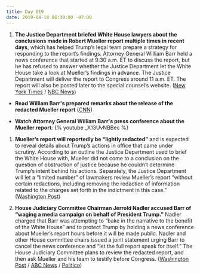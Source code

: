 ```yaml
---
title: Day 819
date: 2019-04-18 06:39:00 -07:00
---
```


1. **The Justice Department briefed White House lawyers about the conclusions made in Robert Mueller report multiple times in recent days**, which has helped Trump’s legal team prepare a strategy for responding to the report’s findings. Attorney General William Barr held a news conference that started at 9:30 a.m. ET to discuss the report, but he has refused to answer whether the Justice Department let the White House take a look at Mueller’s findings in advance. The Justice Department will deliver the report to Congress around 11 a.m. ET. The report will also be posted later to the special counsel’s website. ([New York Times](https://www.nytimes.com/2019/04/17/us/politics/trump-mueller-report.html) / [NBC News](https://www.nbcnews.com/politics/politics-news/congress-receive-redacted-mueller-report-11-m-thursday-n995686))

* **Read William Barr's prepared remarks about the release of the redacted Mueller report** ([CNN](https://www.cnn.com/2019/04/18/politics/barr-mueller-report-presser/index.html))

* **Watch Attorney General William Barr's press conference about the Mueller report**:
  {% youtube _X13UvNBBec %}

1. **Mueller’s report will reportedly be “lightly redacted”** and is expected to reveal details about Trump’s actions in office that came under scrutiny. According to an outline the Justice Department used to brief the White House with, Mueller did not come to a conclusion on the question of obstruction of justice because he couldn’t determine Trump’s intent behind his actions. Separately, the Justice Department will let a “limited number” of lawmakers review Mueller’s report “without certain redactions, including removing the redaction of information related to the charges set forth in the indictment in this case.” ([Washington Post](https://www.washingtonpost.com/world/national-security/attorney-general-to-provide-overview-of-mueller-report-at-news-conference-before-its-release/2019/04/17/8dcc9440-54b9-11e9-814f-e2f46684196e_story.html?noredirect=on))

2. **House Judiciary Committee Chairman Jerrold Nadler accused Barr of “waging a media campaign on behalf of President Trump.”** Nadler charged that Barr was attempting to “bake in the narrative to the benefit of the White House” and to protect Trump by holding a news conference about Mueller’s report hours before it will be made public. Nadler and other House committee chairs issued a joint statement urging Barr to cancel the news conference and “let the full report speak for itself.” The House Judiciary Committee plans to review the redacted report, and then ask Mueller and his team to testify before Congress. ([Washington Post](https://www.washingtonpost.com/politics/on-eve-of-mueller-reports-release-nadler-accuses-barr-of-protecting-trump/2019/04/17/311e2a36-616d-11e9-9412-daf3d2e67c6d_story.html?utm_term=.03a951430ffa&noredirect=on) / [ABC News](https://abcnews.go.com/Politics/democrats-slam-justice-department-mueller-report-release/story?id=62469190) / [Politico](https://www.politico.com/story/2019/04/17/william-barr-mueller-report-1280585))